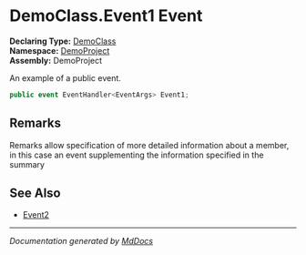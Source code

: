 ﻿<!--  
 =================================================================   
   Auto-Generated:   
   The contents of this file were generated by a tool.  
   Changes to this file may be list if the file is regenerated  
 =================================================================   
-->

# DemoClass.Event1 Event

**Declaring Type:** [DemoClass](../index.md)  
**Namespace:** [DemoProject](../../index.md)  
**Assembly:** DemoProject

An example of a public event.

```csharp
public event EventHandler<EventArgs> Event1;
```

## Remarks

Remarks allow specification of more detailed information about a member, in this case an event supplementing the information specified in the summary

## See Also

- [Event2](Event2.md)

___

*Documentation generated by [MdDocs](https://github.com/ap0llo/mddocs)*
